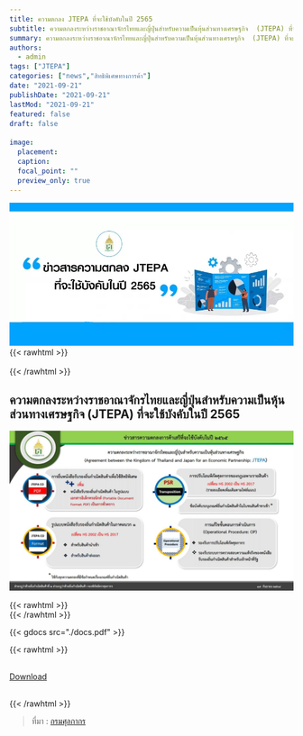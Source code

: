 ```yaml
---
title: ความตกลง JTEPA ที่จะใช้บังคับในปี 2565
subtitle: ความตกลงระหว่างราชอาณาจักรไทยและญี่ปุ่นสำหรับความเป็นหุ้นส่วนทางเศรษฐกิจ  (JTEPA) ที่จะใช้บังคับในปี 2565
summary: ความตกลงระหว่างราชอาณาจักรไทยและญี่ปุ่นสำหรับความเป็นหุ้นส่วนทางเศรษฐกิจ  (JTEPA) ที่จะใช้บังคับในปี 2565  
authors:
  - admin
tags: ["JTEPA"]
categories: ["news","สิทธิพิเศษทางการค้า"]
date: "2021-09-21"
publishDate: "2021-09-21"
lastMod: "2021-09-21"
featured: false
draft: false

image:
  placement:
  caption:
  focal_point: ""
  preview_only: true
---
```

![](featured.jpg)
{{< rawhtml >}}
<br><br>
{{< /rawhtml >}}

## **ความตกลงระหว่างราชอาณาจักรไทยและญี่ปุ่นสำหรับความเป็นหุ้นส่วนทางเศรษฐกิจ  (JTEPA) ที่จะใช้บังคับในปี 2565**

![](img-01.jpg)

{{< rawhtml >}}
<br>
{{< /rawhtml >}}

{{< gdocs src="./docs.pdf" >}}

{{< rawhtml >}}
<br>

<br>
<div class="article-tags">
<a class="badge badge-danger" href="./docs.pdf" target="_blank" id="download_files_new">Download</a>

</div>
<br>

{{< /rawhtml >}}

> ที่มา : [กรมศุลกากร](http://www.customs.go.th/data_files/ae5e9a9091097bce7f9e2ac0ac01fa01.pdf)
